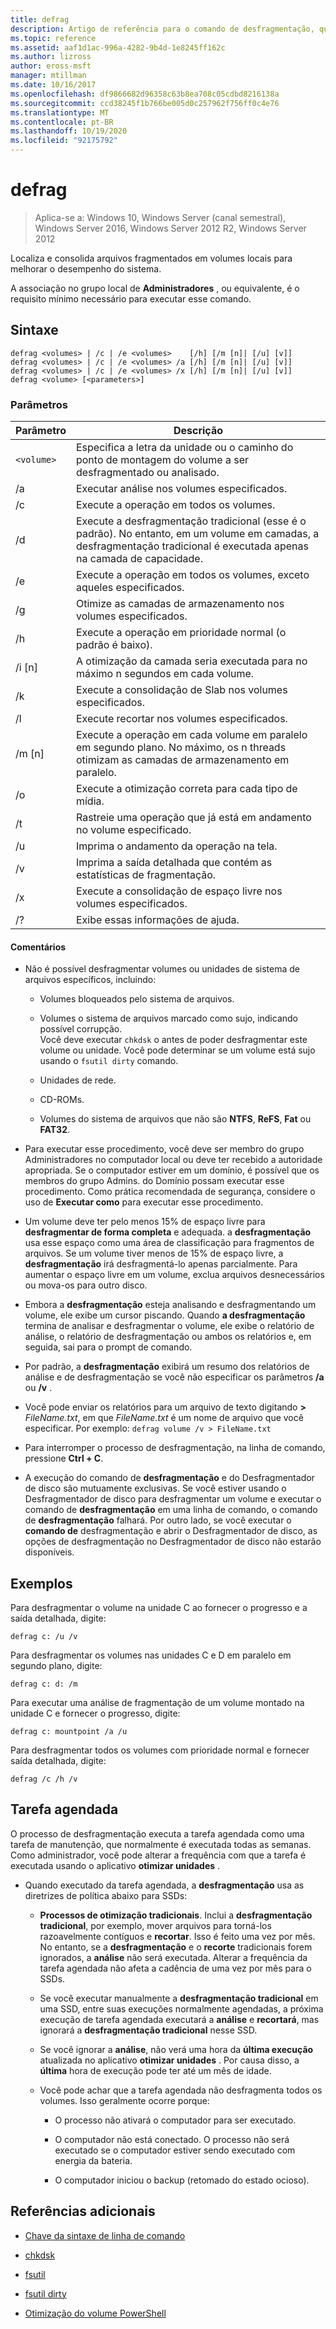 ```yaml
---
title: defrag
description: Artigo de referência para o comando de desfragmentação, que localiza e consolida arquivos fragmentados em volumes locais para melhorar o desempenho do sistema.
ms.topic: reference
ms.assetid: aaf1d1ac-996a-4282-9b4d-1e8245ff162c
ms.author: lizross
author: eross-msft
manager: mtillman
ms.date: 10/16/2017
ms.openlocfilehash: df9866682d96358c63b8ea708c05cdbd8216138a
ms.sourcegitcommit: ccd38245f1b766be005d0c257962f756ff0c4e76
ms.translationtype: MT
ms.contentlocale: pt-BR
ms.lasthandoff: 10/19/2020
ms.locfileid: "92175792"
---
```

# <a name="defrag"></a>defrag

> Aplica-se a: Windows 10, Windows Server (canal semestral), Windows Server 2016, Windows Server 2012 R2, Windows Server 2012

Localiza e consolida arquivos fragmentados em volumes locais para melhorar o desempenho do sistema.

A associação no grupo local de **Administradores** , ou equivalente, é o requisito mínimo necessário para executar esse comando.

## <a name="syntax"></a>Sintaxe

```
defrag <volumes> | /c | /e <volumes>    [/h] [/m [n]| [/u] [v]]
defrag <volumes> | /c | /e <volumes> /a [/h] [/m [n]| [/u] [v]]
defrag <volumes> | /c | /e <volumes> /x [/h] [/m [n]| [/u] [v]]
defrag <volume> [<parameters>]
```

### <a name="parameters"></a>Parâmetros

| Parâmetro | Descrição |
| --------- | ----------- |
| `<volume>` | Especifica a letra da unidade ou o caminho do ponto de montagem do volume a ser desfragmentado ou analisado. |
| /a | Executar análise nos volumes especificados. |
| /c | Execute a operação em todos os volumes. |
| /d | Execute a desfragmentação tradicional (esse é o padrão). No entanto, em um volume em camadas, a desfragmentação tradicional é executada apenas na camada de capacidade. |
| /e | Execute a operação em todos os volumes, exceto aqueles especificados. |
| /g | Otimize as camadas de armazenamento nos volumes especificados. |
| /h | Execute a operação em prioridade normal (o padrão é baixo). |
| /i [n] | A otimização da camada seria executada para no máximo n segundos em cada volume. |
| /k | Execute a consolidação de Slab nos volumes especificados. |
| /l | Execute recortar nos volumes especificados. |
| /m [n] | Execute a operação em cada volume em paralelo em segundo plano. No máximo, os n threads otimizam as camadas de armazenamento em paralelo. |
| /o | Execute a otimização correta para cada tipo de mídia. |
| /t | Rastreie uma operação que já está em andamento no volume especificado. |
| /u | Imprima o andamento da operação na tela. |
| /v | Imprima a saída detalhada que contém as estatísticas de fragmentação. |
| /x | Execute a consolidação de espaço livre nos volumes especificados. |
| /? | Exibe essas informações de ajuda. |

#### <a name="remarks"></a>Comentários

- Não é possível desfragmentar volumes ou unidades de sistema de arquivos específicos, incluindo:

  - Volumes bloqueados pelo sistema de arquivos.

  - Volumes o sistema de arquivos marcado como sujo, indicando possível corrupção.<br>Você deve executar `chkdsk` o antes de poder desfragmentar este volume ou unidade. Você pode determinar se um volume está sujo usando o `fsutil dirty` comando.

  - Unidades de rede.

  - CD-ROMs.

  - Volumes do sistema de arquivos que não são **NTFS**, **ReFS**, **Fat** ou **FAT32**.

- Para executar esse procedimento, você deve ser membro do grupo Administradores no computador local ou deve ter recebido a autoridade apropriada. Se o computador estiver em um domínio, é possível que os membros do grupo Admins. do Domínio possam executar esse procedimento. Como prática recomendada de segurança, considere o uso de **Executar como** para executar esse procedimento.

- Um volume deve ter pelo menos 15% de espaço livre para **desfragmentar de forma completa** e adequada. a **desfragmentação** usa esse espaço como uma área de classificação para fragmentos de arquivos. Se um volume tiver menos de 15% de espaço livre, a **desfragmentação** irá desfragmentá-lo apenas parcialmente. Para aumentar o espaço livre em um volume, exclua arquivos desnecessários ou mova-os para outro disco.

- Embora a **desfragmentação** esteja analisando e desfragmentando um volume, ele exibe um cursor piscando. Quando **a desfragmentação** termina de analisar e desfragmentar o volume, ele exibe o relatório de análise, o relatório de desfragmentação ou ambos os relatórios e, em seguida, sai para o prompt de comando.

- Por padrão, a **desfragmentação** exibirá um resumo dos relatórios de análise e de desfragmentação se você não especificar os parâmetros **/a** ou **/v** .

- Você pode enviar os relatórios para um arquivo de texto digitando **>** <em>FileName.txt</em>, em que *FileName.txt* é um nome de arquivo que você especificar. Por exemplo: `defrag volume /v > FileName.txt`

- Para interromper o processo de desfragmentação, na linha de comando, pressione **Ctrl + C**.

- A execução do comando de **desfragmentação** e do Desfragmentador de disco são mutuamente exclusivas. Se você estiver usando o Desfragmentador de disco para desfragmentar um volume e executar o comando de **desfragmentação** em uma linha de comando, o comando de **desfragmentação** falhará. Por outro lado, se você executar o **comando de** desfragmentação e abrir o Desfragmentador de disco, as opções de desfragmentação no Desfragmentador de disco não estarão disponíveis.

## <a name="examples"></a>Exemplos

Para desfragmentar o volume na unidade C ao fornecer o progresso e a saída detalhada, digite:

```
defrag c: /u /v
```

Para desfragmentar os volumes nas unidades C e D em paralelo em segundo plano, digite:

```
defrag c: d: /m
```

Para executar uma análise de fragmentação de um volume montado na unidade C e fornecer o progresso, digite:

```
defrag c: mountpoint /a /u
```

Para desfragmentar todos os volumes com prioridade normal e fornecer saída detalhada, digite:

```
defrag /c /h /v
```

## <a name="scheduled-task"></a>Tarefa agendada

O processo de desfragmentação executa a tarefa agendada como uma tarefa de manutenção, que normalmente é executada todas as semanas. Como administrador, você pode alterar a frequência com que a tarefa é executada usando o aplicativo **otimizar unidades** .

- Quando executado da tarefa agendada, a **desfragmentação** usa as diretrizes de política abaixo para SSDs:

  - **Processos de otimização tradicionais**. Inclui a **desfragmentação tradicional**, por exemplo, mover arquivos para torná-los razoavelmente contíguos e **recortar**. Isso é feito uma vez por mês. No entanto, se a **desfragmentação** e o **recorte** tradicionais forem ignorados, a **análise** não será executada. Alterar a frequência da tarefa agendada não afeta a cadência de uma vez por mês para o SSDs.

  - Se você executar manualmente a **desfragmentação tradicional** em uma SSD, entre suas execuções normalmente agendadas, a próxima execução de tarefa agendada executará a **análise** e **recortará**, mas ignorará a **desfragmentação tradicional** nesse SSD.

  - Se você ignorar a **análise**, não verá uma hora da **última execução** atualizada no aplicativo **otimizar unidades** . Por causa disso, a **última** hora de execução pode ter até um mês de idade.

  - Você pode achar que a tarefa agendada não desfragmenta todos os volumes. Isso geralmente ocorre porque:

    - O processo não ativará o computador para ser executado.

    - O computador não está conectado. O processo não será executado se o computador estiver sendo executado com energia da bateria.

    - O computador iniciou o backup (retomado do estado ocioso).

## <a name="additional-references"></a>Referências adicionais

- [Chave da sintaxe de linha de comando](command-line-syntax-key.md)

- [chkdsk](chkdsk.md)

- [fsutil](fsutil.md)

- [fsutil dirty](fsutil-dirty.md)

- [Otimização do volume PowerShell](/powershell/module/storage/optimize-volume?view=win10-ps)
